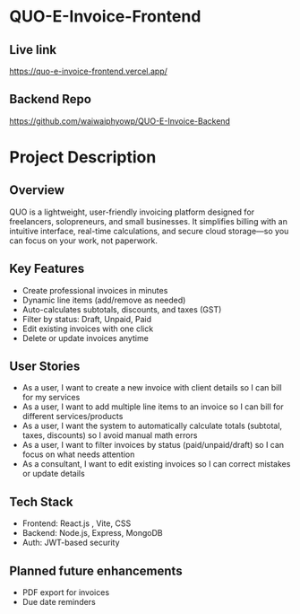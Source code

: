 # QUO-E-Invoice-Frontend

## Live link
https://quo-e-invoice-frontend.vercel.app/

## Backend Repo
https://github.com/waiwaiphyowp/QUO-E-Invoice-Backend

# Project Description
## Overview

QUO is a lightweight, user-friendly invoicing platform designed for freelancers, solopreneurs, and small businesses. It simplifies billing with an intuitive interface, real-time calculations, and secure cloud storage—so you can focus on your work, not paperwork.

## Key Features

  - Create professional invoices in minutes
  - Dynamic line items (add/remove as needed)
  - Auto-calculates subtotals, discounts, and taxes (GST)
  - Filter by status: Draft, Unpaid, Paid
  - Edit existing invoices with one click
  - Delete or update invoices anytime

## User Stories

  - As a user, I want to create a new invoice with client details so I can bill for my services
  - As a user, I want to add multiple line items to an invoice so I can bill for different services/products
  - As a user, I want the system to automatically calculate totals (subtotal, taxes, discounts) so I avoid manual math errors
  - As a user, I want to filter invoices by status (paid/unpaid/draft) so I can focus on what needs attention
  - As a consultant, I want to edit existing invoices so I can correct mistakes or update details

## Tech Stack 

  - Frontend: React.js , Vite, CSS
  - Backend: Node.js, Express, MongoDB
  - Auth: JWT-based security

## Planned future enhancements

  - PDF export for invoices
  - Due date reminders
    

